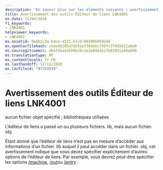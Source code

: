```yaml
---
description: 'En savoir plus sur les éléments suivants : avertissement des outils Éditeur de liens LNK4001'
title: Avertissement des outils Éditeur de liens LNK4001
ms.date: 11/04/2016
f1_keywords:
- LNK4001
helpviewer_keywords:
- LNK4001
ms.assetid: 0a8b1c3a-64ce-4311-b7c0-065995059246
ms.openlocfilehash: ceae4b205a7d591eff6de6c745fc379d5422a0e0
ms.sourcegitcommit: d6af41e42699628c3e2e6063ec7b03931a49a098
ms.translationtype: MT
ms.contentlocale: fr-FR
ms.lasthandoff: 12/11/2020
ms.locfileid: "97332039"
---
```

# <a name="linker-tools-warning-lnk4001"></a>Avertissement des outils Éditeur de liens LNK4001

aucun fichier objet spécifié ; bibliothèques utilisées

L’éditeur de liens a passé un ou plusieurs fichiers. lib, mais aucun fichier. obj.

Étant donné que l’éditeur de liens n’est pas en mesure d’accéder aux informations d’un fichier. lib auquel il peut accéder dans un fichier. obj, cet avertissement indique que vous devez spécifier explicitement d’autres options de l’éditeur de liens. Par exemple, vous devrez peut-être spécifier les options [/machine](../../build/reference/machine-specify-target-platform.md), [/out](../../build/reference/out-output-file-name.md)ou [/entry](../../build/reference/entry-entry-point-symbol.md) .

